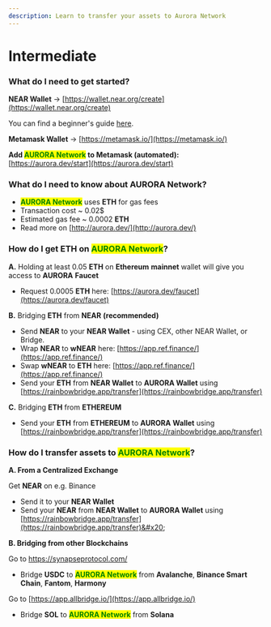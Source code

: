 ```yaml
---
description: Learn to transfer your assets to Aurora Network
---
```


# Intermediate

### **What do I need to get started?**

**NEAR Wallet** -> [https://wallet.near.org/create](https://wallet.near.org/create)

You can find a beginner's guide [here](https://near.org/blog/getting-started-with-the-near-wallet/).

**Metamask Wallet** -> [https://metamask.io/](https://metamask.io/)

**Add **<mark style="color:green;">**AURORA Network**</mark>** to Metamask (automated):** [https://aurora.dev/start](https://aurora.dev/start)

### **What do I need to know about AURORA Network?**

* <mark style="color:green;">**AURORA Network**</mark> uses **ETH** for gas fees
* Transaction cost \~ 0.02$
* Estimated gas fee \~ 0.0002 **ETH**
* Read more on [http://aurora.dev/](http://aurora.dev/)

### **How do I get ETH on **<mark style="color:green;">**AURORA Network**</mark>**?** &#x20;

**A.** Holding at least 0.05 **ETH** on **Ethereum** **mainnet** wallet will give you access to **AURORA** **Faucet**

* Request 0.0005 **ETH** here: [https://aurora.dev/faucet](https://aurora.dev/faucet)

**B.** Bridging **ETH** from **NEAR** **(recommended)**

* Send **NEAR** to your **NEAR Wallet** - using CEX, other NEAR Wallet, or Bridge.&#x20;
* Wrap **NEAR** to **wNEAR** here: [https://app.ref.finance/](https://app.ref.finance/)
* Swap **wNEAR** to **ETH** here: [https://app.ref.finance/](https://app.ref.finance/)
* Send your **ETH** from **NEAR Wallet** to **AURORA Wallet** using [https://rainbowbridge.app/transfer](https://rainbowbridge.app/transfer)

**C.** Bridging **ETH** from **ETHEREUM**&#x20;

* Send your **ETH** from **ETHEREUM** to **AURORA** **Wallet** using [https://rainbowbridge.app/transfer](https://rainbowbridge.app/transfer)

### **How do I transfer assets to **<mark style="color:green;">**AURORA Network**</mark>**?**&#x20;

**A. From a Centralized Exchange**

Get **NEAR** on e.g. Binance

* Send it to your **NEAR Wallet** &#x20;
* Send your **NEAR** from **NEAR Wallet** to **AURORA Wallet** using [https://rainbowbridge.app/transfer](https://rainbowbridge.app/transfer)&#x20;

**B. Bridging from other Blockchains**

Go to [https://synapseprotocol.com/ ](https://synapseprotocol.com/)

* Bridge **USDC** to <mark style="color:green;">**AURORA Network**</mark> from **Avalanche**, **Binance Smart Chain**, **Fantom**, **Harmony**

Go to [https://app.allbridge.io/](https://app.allbridge.io/)

* Bridge **SOL** to <mark style="color:green;">**AURORA Network**</mark> from **Solana**
